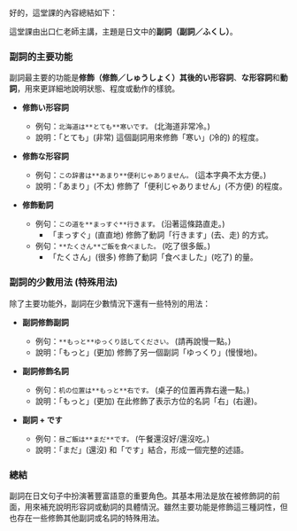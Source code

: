 </br>

好的，這堂課的內容總結如下：

這堂課由出口仁老師主講，主題是日文中的**副詞（副詞／ふくし）**。

### **副詞的主要功能**

副詞最主要的功能是**修飾（修飾／しゅうしょく）**其後的**い形容詞**、**な形容詞**和**動詞**，用來更詳細地說明狀態、程度或動作的樣貌。

*   **修飾い形容詞**
    *   例句：`北海道は**とても**寒いです。` (北海道非常冷。)
    *   說明：「とても」(非常) 這個副詞用來修飾「寒い」(冷的) 的程度。

*   **修飾な形容詞**
    *   例句：`この辞書は**あまり**便利じゃありません。` (這本字典不太方便。)
    *   說明：「あまり」(不太) 修飾了「便利じゃありません」(不方便) 的程度。

*   **修飾動詞**
    *   例句：`この道を**まっすぐ**行きます。` (沿著這條路直走。)
        *   「まっすぐ」(直直地) 修飾了動詞「行きます」(去、走) 的方式。
    *   例句：`**たくさん**ご飯を食べました。` (吃了很多飯。)
        *   「たくさん」(很多) 修飾了動詞「食べました」(吃了) 的量。

### **副詞的少數用法 (特殊用法)**

除了主要功能外，副詞在少數情況下還有一些特別的用法：

*   **副詞修飾副詞**
    *   例句：`**もっと**ゆっくり話してください。` (請再說慢一點。)
    *   說明：「もっと」(更加) 修飾了另一個副詞「ゆっくり」(慢慢地)。

*   **副詞修飾名詞**
    *   例句：`机の位置は**もっと**右です。` (桌子的位置再靠右邊一點。)
    *   說明：「もっと」(更加) 在此修飾了表示方位的名詞「右」(右邊)。

*   **副詞 + です**
    *   例句：`昼ご飯は**まだ**です。` (午餐還沒好/還沒吃。)
    *   說明：「まだ」(還沒) 和「です」結合，形成一個完整的述語。

### **總結**

副詞在日文句子中扮演著豐富語意的重要角色。其基本用法是放在被修飾詞的前面，用來補充說明形容詞或動詞的具體情況。雖然主要功能是修飾這三種詞性，但也存在一些修飾其他副詞或名詞的特殊用法。

</br>
